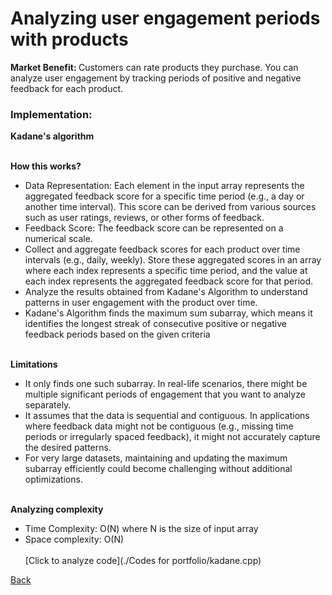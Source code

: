 # Analyzing user engagement periods with products
<b> Market Benefit: </b>
Customers can rate products they purchase. You can analyze user engagement by tracking periods of positive and negative feedback for each product.
### Implementation: 
<b> Kadane's algorithm </b><br><br>

<b> How this works? </b><br>
- Data Representation: Each element in the input array represents the aggregated feedback score for a specific time period (e.g., a day or another time interval). This score can be derived from various sources such as user ratings, reviews, or other forms of feedback.
- Feedback Score: The feedback score can be represented on a numerical scale.
- Collect and aggregate feedback scores for each product over time intervals (e.g., daily, weekly). Store these aggregated scores in an array where each index represents a specific time period, and the value at each index represents the aggregated feedback score for that period.
- Analyze the results obtained from Kadane's Algorithm to understand patterns in user engagement with the product over time.
- Kadane's Algorithm finds the maximum sum subarray, which means it identifies the longest streak of consecutive positive or negative feedback periods based on the given criteria <br><br>

<b> Limitations </b><br>
- It only finds one such subarray. In real-life scenarios, there might be multiple significant periods of engagement that you want to analyze separately.
- It assumes that the data is sequential and contiguous. In applications where feedback data might not be contiguous (e.g., missing time periods or irregularly spaced feedback), it might not accurately capture the desired patterns.
- For very large datasets, maintaining and updating the maximum subarray efficiently could become challenging without additional optimizations. <br><br>

<b> Analyzing complexity </b><br>
- Time Complexity: O(N) where N is the size of input array
- Space complexity: O(N)<br><br>
[Click to analyze code](./Codes for portfolio/kadane.cpp)
  

[Back](README.md#applying-dsa-to-achieve-key-functionalities)

